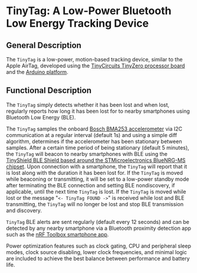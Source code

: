 # TinyTag: A Low-Power Bluetooth Low Energy Tracking Device

## General Description

The `TinyTag` is a low-power, motion-based tracking device, similar to the Apple AirTag, developed using the [TinyCircuits TinyZero processor board](https://tinycircuits.com/products/tinyzero-processor) and the [Arduino platform](https://www.arduino.cc/en/software).

## Functional Description

The `TinyTag` simply detects whether it has been lost and when lost, regularly reports how long it has been lost for to nearby smartphones using Bluetooth Low Energy (BLE).

The `TinyTag` samples the onboard [Bosch BMA253 accelerometer](https://www.bosch-sensortec.com/products/motion-sensors/accelerometers/bma253/) via I2C communication at a regular interval (default 1s) and using a simple diff algorithm, determines if the accelerometer has been stationary between samples. After a certain time period of being stationary (default 5 minutes), the `TinyTag` will beacon to nearby smartphones with BLE using the [TinyShield BLE Shield based around the STMicroelectronics BlueNRG-MS chipset](https://tinycircuits.com/products/bluetooth-low-energy-tinyshield). Upon connection with a smartphone, the `TinyTag` will report that it is lost along with the duration it has been lost for. If the `TinyTag` is moved while beaconing or transmitting, it will be set to a low-power standby mode after terminating the BLE connection and setting BLE nondiscovery, if applicable, until the next time `TinyTag` is lost. If the `TinyTag` is moved while lost or the message "`<- TinyTag FOUND ->`" is received while lost and BLE transmitting, the `TinyTag` will no longer be lost and stop BLE transmission and discovery.

`TinyTag` BLE alerts are sent regularly (default every 12 seconds) and can be detected by any nearby smartphone via a Bluetooth proximity detection app such as the [nRF Toolbox smartphone app](https://www.nordicsemi.com/Products/Development-tools/nrf-toolbox).

Power optimization features such as clock gating, CPU  and peripheral sleep modes, clock source disabling, lower clock frequencies, and minimal logic are included to achieve the best balance between performance and battery life.

